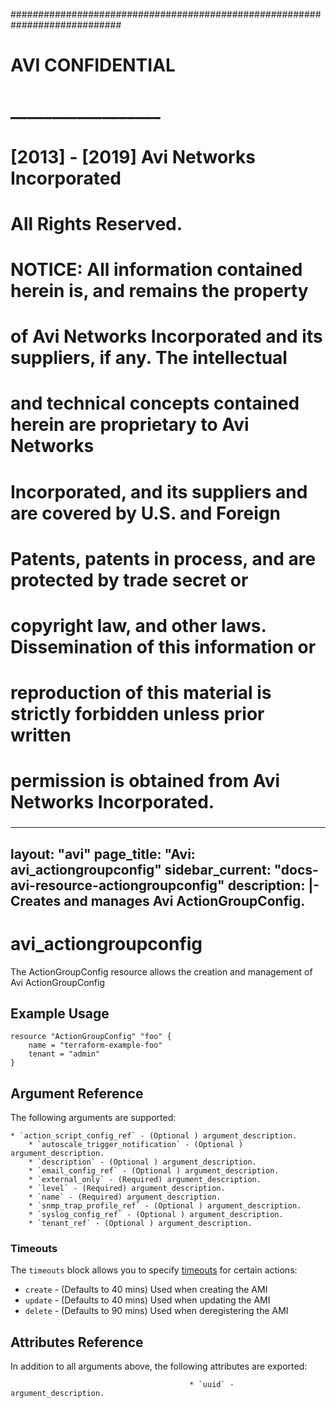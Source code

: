 
############################################################################
#
# AVI CONFIDENTIAL
# __________________
#
# [2013] - [2019] Avi Networks Incorporated
# All Rights Reserved.
#
# NOTICE: All information contained herein is, and remains the property
# of Avi Networks Incorporated and its suppliers, if any. The intellectual
# and technical concepts contained herein are proprietary to Avi Networks
# Incorporated, and its suppliers and are covered by U.S. and Foreign
# Patents, patents in process, and are protected by trade secret or
# copyright law, and other laws. Dissemination of this information or
# reproduction of this material is strictly forbidden unless prior written
# permission is obtained from Avi Networks Incorporated.
###

---
layout: "avi"
page_title: "Avi: avi_actiongroupconfig"
sidebar_current: "docs-avi-resource-actiongroupconfig"
description: |-
  Creates and manages Avi ActionGroupConfig.
---

# avi_actiongroupconfig

The ActionGroupConfig resource allows the creation and management of Avi ActionGroupConfig

## Example Usage

```hcl
resource "ActionGroupConfig" "foo" {
    name = "terraform-example-foo"
    tenant = "admin"
}
```

## Argument Reference

The following arguments are supported:

    * `action_script_config_ref` - (Optional ) argument_description.
        * `autoscale_trigger_notification` - (Optional ) argument_description.
        * `description` - (Optional ) argument_description.
        * `email_config_ref` - (Optional ) argument_description.
        * `external_only` - (Required) argument_description.
        * `level` - (Required) argument_description.
        * `name` - (Required) argument_description.
        * `snmp_trap_profile_ref` - (Optional ) argument_description.
        * `syslog_config_ref` - (Optional ) argument_description.
        * `tenant_ref` - (Optional ) argument_description.
        
### Timeouts

The `timeouts` block allows you to specify [timeouts](https://www.terraform.io/docs/configuration/resources.html#timeouts) for certain actions:

* `create` - (Defaults to 40 mins) Used when creating the AMI
* `update` - (Defaults to 40 mins) Used when updating the AMI
* `delete` - (Defaults to 90 mins) Used when deregistering the AMI

## Attributes Reference

In addition to all arguments above, the following attributes are exported:

                                            * `uuid` - argument_description.
    
